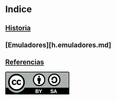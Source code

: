 # Indice

## [Historia](0./historia.md)

## [Emuladores][h.emuladores.md]

## [Referencias](z./referencias.md)


![Licencia CC](./imagenes/Licencia_CC.png)
